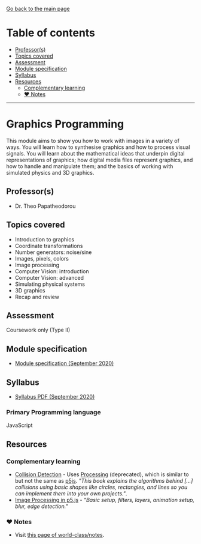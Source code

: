 [Go back to the main page](../../../README.md)

# Table of contents

- [Professor(s)](#professors)
- [Topics covered](#topics-covered)
- [Assessment](#assessment)
- [Module specification](#module-specification)
- [Syllabus](#syllabus)
- [Resources](#resources)
  - [Complementary learning](#complementary-learning)
  - [:heart: Notes](#heart-notes)

---

# Graphics Programming

This module aims to show you how to work with images in a variety of
ways. You will learn how to synthesise graphics and how to process
visual signals. You will learn about the mathematical ideas that
underpin digital representations of graphics; how digital media files
represent graphics, and how to handle and manipulate them; and the
basics of working with simulated physics and 3D graphics.

## Professor(s)

- Dr. Theo Papatheodorou

## Topics covered

- Introduction to graphics
- Coordinate transformations
- Number generators: noise/sine
- Images, pixels, colors
- Image processing
- Computer Vision: introduction
- Computer Vision: advanced
- Simulating physical systems
- 3D graphics
- Recap and review

## Assessment

Coursework only (Type II)

## Module specification

- [Module specification (September 2020)](https://github.com/world-class/binary-assets/blob/master/modules/module-specification/CM2030_GP-Module-Spec.pdf)

## Syllabus

- [Syllabus PDF (September 2020)](https://github.com/world-class/binary-assets/blob/master/modules/syllabi/Syllabus_CM2030_GP.pdf)

### Primary Programming language

JavaScript

## Resources

### Complementary learning

- [Collision Detection](https://github.com/jeffThompson/CollisionDetection) - Uses [Processing](https://github.com/processing-js/processing-js) (deprecated), which is similar to but not the same as [p5js](https://p5js.org). _"This book explains the algorithms behind [...] collisions using basic shapes like circles, rectangles, and lines so you can implement them into your own projects."_.
- [Image Processing in p5.js](https://idmnyu.github.io/p5.js-image/) - _"Basic setup, filters, layers, animation setup, blur, edge detection."_

### :heart: Notes

- Visit [this page of world-class/notes](https://github.com/world-class/notes/tree/master/level-5/graphics-programming).
